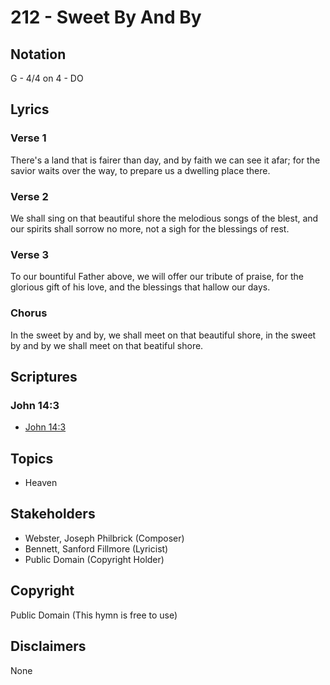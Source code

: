 # 212 - Sweet By And By

## Notation

G - 4/4 on 4 - DO

## Lyrics

### Verse 1

There's a land that is fairer than day, and by faith we can see it afar; for the savior waits over the way, to prepare us a dwelling place there.

### Verse 2

We shall sing on that beautiful shore the melodious songs of the blest, and our spirits shall sorrow no more, not a sigh for the blessings of rest.

### Verse 3

To our bountiful Father above, we will offer our tribute of praise, for the glorious gift of his love, and the blessings that hallow our days.

### Chorus

In the sweet by and by, we shall meet on that beautiful shore, in the sweet by and by we shall meet on that beatiful shore.


## Scriptures

### John 14:3

- [John 14:3](https://www.biblegateway.com/passage/?search=John%2014%3A3)


## Topics

- Heaven

## Stakeholders

- Webster, Joseph Philbrick (Composer)
- Bennett, Sanford Fillmore (Lyricist)
- Public Domain (Copyright Holder)

## Copyright

Public Domain
(This hymn is free to use)

## Disclaimers

None

